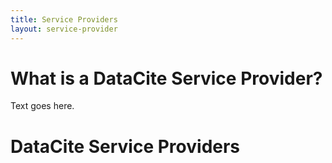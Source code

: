 ```yaml
---
title: Service Providers
layout: service-provider
---
```


# What is a DataCite Service Provider?

Text goes here.

# DataCite Service Providers
